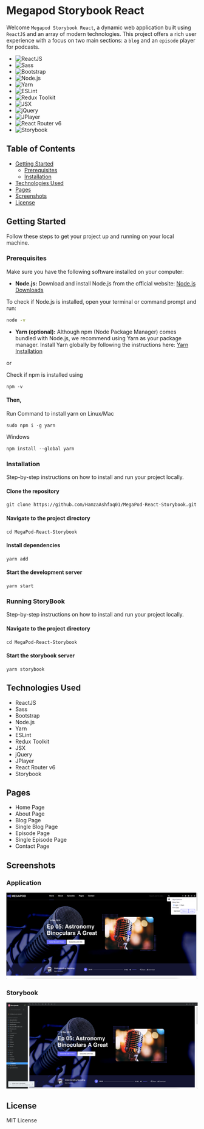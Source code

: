 # Megapod Storybook React

Welcome `Megapod Storybook React`, a dynamic web application built using `ReactJS` and an array of modern technologies. This project offers a rich user experience with a focus on two main sections: a `blog` and an `episode` player for podcasts.

- ![ReactJS](https://img.shields.io/badge/ReactJS-%2300D8FF.svg?style=flat-square&logo=react&logoColor=white)
- ![Sass](https://img.shields.io/badge/Sass-%23CC6699.svg?style=flat-square&logo=sass&logoColor=white)
- ![Bootstrap](https://img.shields.io/badge/Bootstrap-%23563D7C.svg?style=flat-square&logo=bootstrap&logoColor=white)
- ![Node.js](https://img.shields.io/badge/Node.js-%2343853D.svg?style=flat-square&logo=node.js&logoColor=white)
- ![Yarn](https://img.shields.io/badge/Yarn-%232187B6.svg?style=flat-square&logo=yarn&logoColor=white)
- ![ESLint](https://img.shields.io/badge/ESLint-%234B32C3.svg?style=flat-square&logo=eslint&logoColor=white)
- ![Redux Toolkit](https://img.shields.io/badge/Redux_Toolkit-%23864CBF.svg?style=flat-square&logo=redux&logoColor=white)
- ![JSX](https://img.shields.io/badge/JSX-%23F7DF1E.svg?style=flat-square&logo=react&logoColor=black)
- ![jQuery](https://img.shields.io/badge/jQuery-%230769AD.svg?style=flat-square&logo=jquery&logoColor=white)
- ![JPlayer](https://img.shields.io/badge/JPlayer-%23C71585.svg?style=flat-square)
- ![React Router v6](https://img.shields.io/badge/React_Router_v6-%2300CC99.svg?style=flat-square&logo=react-router&logoColor=white)
- ![Storybook](https://img.shields.io/badge/Storybook-%23FF4785.svg?style=flat-square&logo=storybook&logoColor=white)

## Table of Contents

- [Getting Started](#getting-started)
  - [Prerequisites](#prerequisites)
  - [Installation](#installation)
- [Technologies Used](#technologies-used)
- [Pages](#pages)
- [Screenshots](#screenshots)
- [License](#license)

## Getting Started

Follow these steps to get your project up and running on your local machine.

### Prerequisites

Make sure you have the following software installed on your computer:

- **Node.js:** Download and install Node.js from the official website: [Node.js Downloads](https://nodejs.org/)

To check if Node.js is installed, open your terminal or command prompt and run:

```bash
node -v
```

- **Yarn (optional):** Although npm (Node Package Manager) comes bundled with Node.js, we recommend using Yarn as your package manager. Install Yarn globally by following the instructions here: [Yarn Installation](https://classic.yarnpkg.com/en/docs/install/)

or

Check if npm is installed using

```
npm -v
```

#### Then,

Run Command to install yarn on Linux/Mac

```
sudo npm i -g yarn
```

Windows

```
npm install --global yarn
```

### Installation

Step-by-step instructions on how to install and run your project locally.

#### Clone the repository

```
git clone https://github.com/HamzaAshfaq01/MegaPod-React-Storybook.git
```

#### Navigate to the project directory

```
cd MegaPod-React-Storybook
```

#### Install dependencies

```
yarn add
```

#### Start the development server

```
yarn start
```

### Running StoryBook

Step-by-step instructions on how to install and run your project locally.

#### Navigate to the project directory

```
cd MegaPod-React-Storybook
```

#### Start the storybook server

```
yarn storybook
```

## Technologies Used

- ReactJS
- Sass
- Bootstrap
- Node.js
- Yarn
- ESLint
- Redux Toolkit
- JSX
- jQuery
- JPlayer
- React Router v6
- Storybook

## Pages

- Home Page
- About Page
- Blog Page
- Single Blog Page
- Episode Page
- Single Episode Page
- Contact Page

## Screenshots

### Application

![MainPage](https://github.com/HamzaAshfaq01/MegaPod-React-Storybook/raw/main/screeshots/mainpage.png)

### Storybook

![MainPage](https://github.com/HamzaAshfaq01/MegaPod-React-Storybook/raw/main/screeshots/storybook.png)

## License

MIT License
